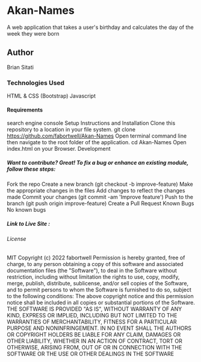 # Akan-Names
A web application that takes a user's birthday and calculates the day of the week they were born
## Author
Brian Sitati
### Technologies Used
HTML & CSS (Bootstrap)
Javascript
#### Requirements
search engine console
Setup Instructions and Installation
Clone this repository to a location in your file system. git clone https://github.com/fabortwell/Akan-Names
Open terminal command line then navigate to the root folder of the application. cd Akan-Names
Open index.html on your Browser.
Development
##### Want to contribute? Great! To fix a bug or enhance an existing module, follow these steps:

Fork the repo
Create a new branch (git checkout -b improve-feature)
Make the appropriate changes in the files
Add changes to reflect the changes made
Commit your changes (git commit -am 'Improve feature')
Push to the branch (git push origin improve-feature)
Create a Pull Request
Known Bugs
No known bugs

##### Link to Live Site : 
###### License
MIT Copyright (c) 2022 fabortwell Permission is hereby granted, free of charge, to any person obtaining a copy of this software and associated documentation files (the "Software"), to deal in the Software without restriction, including without limitation the rights to use, copy, modify, merge, publish, distribute, sublicense, and/or sell copies of the Software, and to permit persons to whom the Software is furnished to do so, subject to the following conditions: The above copyright notice and this permission notice shall be included in all copies or substantial portions of the Software. THE SOFTWARE IS PROVIDED "AS IS", WITHOUT WARRANTY OF ANY KIND, EXPRESS OR IMPLIED, INCLUDING BUT NOT LIMITED TO THE WARRANTIES OF MERCHANTABILITY, FITNESS FOR A PARTICULAR PURPOSE AND NONINFRINGEMENT. IN NO EVENT SHALL THE AUTHORS OR COPYRIGHT HOLDERS BE LIABLE FOR ANY CLAIM, DAMAGES OR OTHER LIABILITY, WHETHER IN AN ACTION OF CONTRACT, TORT OR OTHERWISE, ARISING FROM, OUT OF OR IN CONNECTION WITH THE SOFTWARE OR THE USE OR OTHER DEALINGS IN THE SOFTWARE

